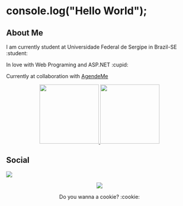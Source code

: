 <h1>console.log("Hello World");</h1>
<h2>About Me</h2>
<p>I am currently student at Universidade Federal de Sergipe in Brazil-SE :student:</p>
<p>In love with Web Programing and ASP.NET :cupid: </p>
<!-- <p>I Like to build anything with any technology, always trying to learn more.</p> -->
<p>Currently at collaboration with <a href="https://github.com/marcosdosea/AgendeMe">AgendeMe</a><p>
<!--
<div>
 <h2>Check which technologies I've worked on<h2>
  <img align="center" alt="Bootstrap" height="30" width="40" src="https://profilinator.rishav.dev/skills-assets/bootstrap-plain.svg" />
  <img align="center" alt="Javascript" height="30" width="40" src="https://cdn.jsdelivr.net/gh/devicons/devicon/icons/javascript/javascript-original.svg">
  <img align="center" alt="HTM" height="30" width="40" src="https://raw.githubusercontent.com/devicons/devicon/master/icons/html5/html5-original.svg">
  <img align="center" alt="CCS" height="30" width="40" src="https://raw.githubusercontent.com/devicons/devicon/master/icons/css3/css3-original.svg">
  <img align="center" alt="Javinha" height="30" width="40" src="https://cdn.jsdelivr.net/gh/devicons/devicon/icons/java/java-original.svg" />
  <img align="center" alt="C++" height="30" width="40" src="https://profilinator.rishav.dev/skills-assets/cplusplus-original.svg" />
  <img align="center" alt="PHP" height="30" width="40" src="https://profilinator.rishav.dev/skills-assets/php-original.svg" />
  <img align="center" alt="Python" height="30" width="40" src="https://profilinator.rishav.dev/skills-assets/python-original.svg" />
</div>
</br>
-->
<div align="center">
  <a href="https://github.com/lauro-ss">
  <img height="160em" src="https://github-readme-stats-sigma-five.vercel.app/api?username=lauro-ss&show_icons=true&theme=transparent&include_all_commits=true&count_private=true&cache_seconds=20000&text_color=8a8a8a&custom_title=Lauro%20Santana%20Github%20Stats"/>
  <img height="160em" src="https://github-readme-stats-sigma-five.vercel.app/api/top-langs/?username=lauro-ss&layout=compact&theme=transparent&text_color=8a8a8a"/>
  </a>
</div>
<h2>Social</h2>

<a href="https://www.linkedin.com/in/lauro-santana-silva-444608229/" target="_blank"><img src="https://img.shields.io/badge/-LinkedIn-%230077B5?style=for-the-badge&logo=linkedin&logoColor=white" target="_blank"></a>
   <div align="center">
<img src="https://komarev.com/ghpvc/?username=lauro-ss&&style=flat-square" align="center" />
</div>  
<p align="center">Do you wanna a cookie? :cookie:</p>
